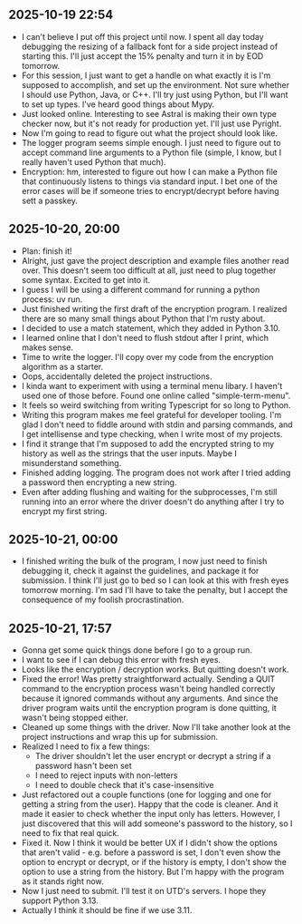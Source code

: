 ## 2025-10-19 22:54

- I can't believe I put off this project until now. I spent all day today debugging the resizing of a fallback font for a side project instead of starting this. I'll just accept the 15% penalty and turn it in by EOD tomorrow.
- For this session, I just want to get a handle on what exactly it is I'm supposed to accomplish, and set up the environment. Not sure whether I should use Python, Java, or C++. I'll try just using Python, but I'll want to set up types. I've heard good things about Mypy.
- Just looked online. Interesting to see Astral is making their own type checker now, but it's not ready for production yet. I'll just use Pyright.
- Now I'm going to read to figure out what the project should look like.
- The logger program seems simple enough. I just need to figure out to accept command line arguments to a Python file (simple, I know, but I really haven't used Python that much).
- Encryption: hm, interested to figure out how I can make a Python file that continuously listens to things via standard input. I bet one of the error cases will be if someone tries to encrypt/decrypt before having sett a passkey.

## 2025-10-20, 20:00

- Plan: finish it!
- Alright, just gave the project description and example files another read over. This doesn't seem too difficult at all, just need to plug together some syntax. Excited to get into it.
- I guess I will be using a different command for running a python process: uv run.
- Just finished writing the first draft of the encryption program. I realized there are so many small things about Python that I'm rusty about.
- I decided to use a match statement, which they added in Python 3.10.
- I learned online that I don't need to flush stdout after I print, which makes sense.
- Time to write the logger. I'll copy over my code from the encryption algorithm as a starter.
- Oops, accidentally deleted the project instructions.
- I kinda want to experiment with using a terminal menu libary. I haven't used one of those before. Found one online called "simple-term-menu".
- It feels so weird switching from writing Typescript for so long to Python.
- Writing this program makes me feel grateful for developer tooling. I'm glad I don't need to fiddle around with stdin and parsing commands, and I get intellisense and type checking, when I write most of my projects.
- I find it strange that I'm supposed to add the encrypted string to my history as well as the strings that the user inputs. Maybe I misunderstand something.
- Finished adding logging. The program does not work after I tried adding a password then encrypting a new string.
- Even after adding flushing and waiting for the subprocesses, I'm still running into an error where the driver doesn't do anything after I try to encrypt my first string.

## 2025-10-21, 00:00

- I finished writing the bulk of the program, I now just need to finish debugging it, check it against the guidelines, and package it for submission. I think I'll just go to bed so I can look at this with fresh eyes tomorrow morning. I'm sad I'll have to take the penalty, but I accept the consequence of my foolish procrastination.

## 2025-10-21, 17:57

- Gonna get some quick things done before I go to a group run.
- I want to see if I can debug this error with fresh eyes.
- Looks like the encryption / decryption works. But quitting doesn't work.
- Fixed the error! Was pretty straightforward actually. Sending a QUIT command to the encryption process wasn't being handled correctly because it ignored commands without any arguments. And since the driver program waits until the encryption program is done quitting, it wasn't being stopped either.
- Cleaned up some things with the driver. Now I'll take another look at the project instructions and wrap this up for submission.
- Realized I need to fix a few things:
  - The driver shouldn't let the user encrypt or decrypt a string if a password hasn't been set
  - I need to reject inputs with non-letters
  - I need to double check that it's case-insensitive
- Just refactored out a couple functions (one for logging and one for getting a string from the user). Happy that the code is cleaner. And it made it easier to check whether the input only has letters. However, I just discovered that this will add someone's password to the history, so I need to fix that real quick.
- Fixed it. Now I think it would be better UX if I didn't show the options that aren't valid - e.g. before a password is set, I don't even show the option to encrypt or decrypt, or if the history is empty, I don't show the option to use a string from the history. But I'm happy with the program as it stands right now.
- Now I just need to submit. I'll test it on UTD's servers. I hope they support Python 3.13.
- Actually I think it should be fine if we use 3.11.
